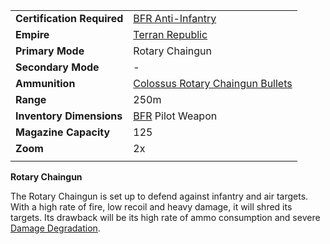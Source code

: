 |                            |                                                                                       |
| -------------------------- | ------------------------------------------------------------------------------------- |
| **Certification Required** | [BFR Anti-Infantry](../certifications/BFR_Anti-Infantry.md)                           |
| **Empire**                 | [Terran Republic](../etc/Terran_Republic.md)                                          |
| **Primary Mode**           | Rotary Chaingun                                                                       |
| **Secondary Mode**         | \-                                                                                    |
| **Ammunition**             | [Colossus Rotary Chaingun Bullets](../ammunition/Colossus_Rotary_Chaingun_Bullets.md) |
| **Range**                  | 250m                                                                                  |
| **Inventory Dimensions**   | [BFR](../vehicles/BattleFrame_Robotics.md) Pilot Weapon                               |
| **Magazine Capacity**      | 125                                                                                   |
| **Zoom**                   | 2x                                                                                    |
|                            |                                                                                       |

**Rotary Chaingun**

The Rotary Chaingun is set up to defend against infantry and air targets. With a
high rate of fire, low recoil and heavy damage, it will shred its targets. Its
drawback will be its high rate of ammo consumption and severe
[Damage Degradation](../terminology/Damage_Degradation.md).
